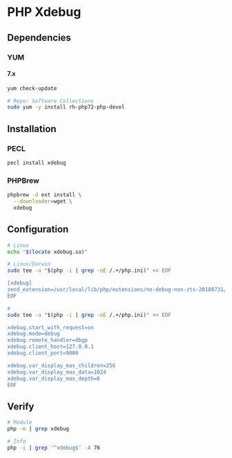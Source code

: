 # PHP Xdebug

## Dependencies

### YUM

#### 7.x

```sh
yum check-update

# Repo: Software Collections
sudo yum -y install rh-php72-php-devel
```

## Installation

### PECL

```sh
pecl install xdebug
```

### PHPBrew

```sh
phpbrew -d ext install \
  --downloader=wget \
  xdebug
```

## Configuration

```sh
# Linux
echo "$(locate xdebug.so)"

# Linux/Darwin
sudo tee -a "$(php -i | grep -oE /.+/php.ini)" << EOF

[xdebug]
zend_extension=/usr/local/lib/php/extensions/no-debug-non-zts-20180731/xdebug.so
EOF

#
sudo tee -a "$(php -i | grep -oE /.+/php.ini)" << EOF

xdebug.start_with_request=on
xdebug.mode=debug
xdebug.remote_handler=dbgp
xdebug.client_host=127.0.0.1
xdebug.client_port=9000

xdebug.var_display_max_children=256
xdebug.var_display_max_data=1024
xdebug.var_display_max_depth=6
EOF
```

## Verify

```sh
# Module
php -m | grep xdebug

# Info
php -i | grep '^xdebug$' -A 76
```
